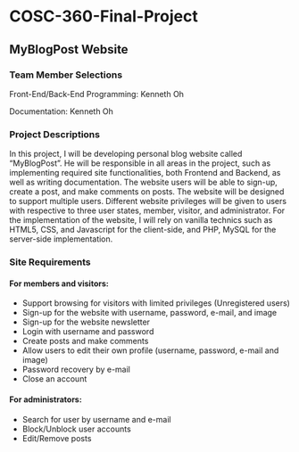 # COSC-360-Final-Project

## MyBlogPost Website

### Team Member Selections
<p>Front-End/Back-End Programming: Kenneth Oh</p>
<p>Documentation: Kenneth Oh</p>

### Project Descriptions
<p>In this project, I will be developing personal blog website called “MyBlogPost”. He will be responsible in all areas in the project, such as implementing required site functionalities, both Frontend and Backend, as well as writing documentation. The website users will be able to sign-up, create a post, and make comments on posts. The website will be designed to support multiple users. Different website privileges will be given to users with respective to three user states, member, visitor, and administrator. For the implementation of the website, I will rely on vanilla technics such as HTML5, CSS, and Javascript for the client-side, and PHP, MySQL for the server-side implementation.</p>

### Site Requirements

#### For members and visitors:
<ul>
  <li>Support browsing for visitors with limited privileges (Unregistered users)</li>
  <li>Sign-up for the website with username, password, e-mail, and image</li>
  <li>Sign-up for the website newsletter</li>
  <li>Login with username and password </li>
  <li>Create posts and make comments</li>
  <li>Allow users to edit their own profile (username, password, e-mail and image)</li>
  <li>Password recovery by e-mail</li>
  <li>Close an account</li>
</ul>

#### For administrators:
<ul>
  <li>Search for user by username and e-mail</li>
  <li>Block/Unblock user accounts</li>
  <li>Edit/Remove posts</li>
</ul>

